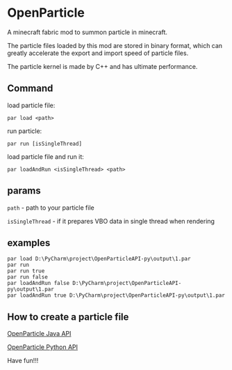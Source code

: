 # OpenParticle

A minecraft fabric mod to summon particle in minecraft.

The particle files loaded by this mod are stored in binary format, which can greatly accelerate the export and import
speed of particle files.

The particle kernel is made by C++ and has ultimate performance.

## Command

load particle file:

```mcfunction
par load <path>
```

run particle:

```mcfunction
par run [isSingleThread]
```

load particle file and run it:

```mcfunction
par loadAndRun <isSingleThread> <path>
```

## params

`path` - path to your particle file

`isSingleThread` - if it prepares VBO data in single thread when rendering

## examples

```mcfunction
par load D:\PyCharm\project\OpenParticleAPI-py\output\1.par
par run
par run true
par run false
par loadAndRun false D:\PyCharm\project\OpenParticleAPI-py\output\1.par
par loadAndRun true D:\PyCharm\project\OpenParticleAPI-py\output\1.par
```

## How to create a particle file

[OpenParticle Java API](https://github.com/Yancey2023/OpenParticleAPI)

[OpenParticle Python API](https://github.com/Yancey2023/OpenParticleAPI-py)

Have fun!!!